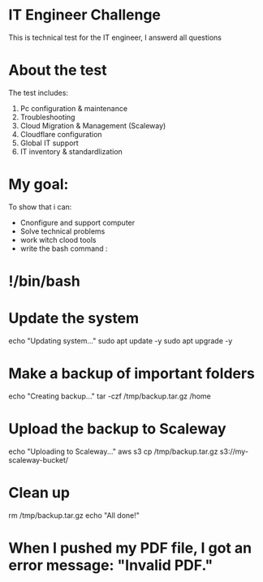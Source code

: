 # IT Engineer Challenge
This is technical test for the IT engineer, I answerd all questions
# About the test
The test includes:
1. Pc configuration & maintenance
2. Troubleshooting
3. Cloud Migration & Management (Scaleway)
4. Cloudflare configuration
5. Global IT support
6. IT inventory & standardlization
# My goal:
To show that i can:
- Cnonfigure and support computer
- Solve technical problems
- work witch clood tools
- write the bash command :
# !/bin/bash
# Update the system
echo "Updating system..."
sudo apt update -y
sudo apt upgrade -y
# Make a backup of important folders
echo "Creating backup..."
tar -czf /tmp/backup.tar.gz /home
# Upload the backup to Scaleway 
echo "Uploading to Scaleway..."
aws s3 cp /tmp/backup.tar.gz s3://my-scaleway-bucket/
# Clean up
rm /tmp/backup.tar.gz
echo "All done!"

# When I pushed my PDF file, I got an error message: "Invalid PDF."
